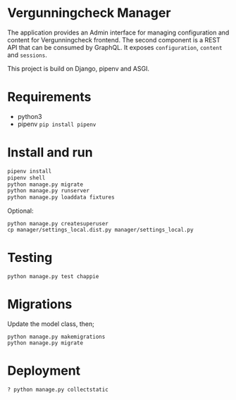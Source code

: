 # Vergunningcheck Manager

The application provides an Admin interface for managing configuration and content for Vergunningcheck frontend.
The second component is a REST API that can be consumed by GraphQL. It exposes `configuration`, `content` and `sessions`.

This project is build on Django, pipenv and ASGI.

# Requirements

- python3
- pipenv `pip install pipenv`

# Install and run

```sh
pipenv install
pipenv shell
python manage.py migrate
python manage.py runserver
python manage.py loaddata fixtures
```

Optional:

```
python manage.py createsuperuser
cp manager/settings_local.dist.py manager/settings_local.py
```

# Testing

```
python manage.py test chappie
```

# Migrations

Update the model class, then;

```
python manage.py makemigrations
python manage.py migrate
```

# Deployment

```
? python manage.py collectstatic
```

